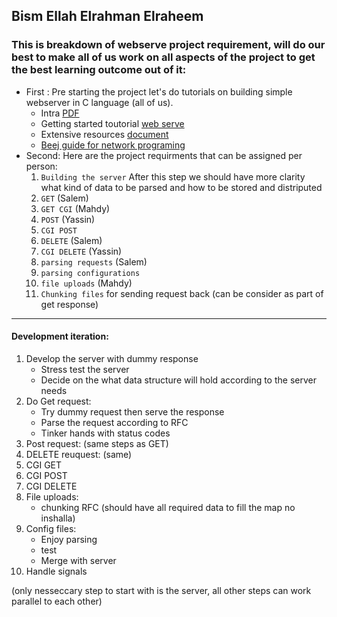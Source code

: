 ## Bism Ellah Elrahman Elraheem

### This is breakdown of webserve project requirement, will do our best to make all of us work on all aspects of the project to get the best learning outcome out of it:

- First : Pre starting the project let's do tutorials on building simple webserver in C language (all of us).
	- Intra [PDF](./documentation/webserve.pdf)
  	- Getting started toutorial [web serve](https://medium.com/from-the-scratch/http-server-what-do-you-need-to-know-to-build-a-simple-http-server-from-scratch-d1ef8945e4fa)
  	- Extensive resources [document](./documentation/webserve.md)
  	- [Beej guide for network programing](./documentation/resources/Beej_guide/bgnet_a4_c_2.pdf)
- Second: Here are the project requirments that can be assigned per person:
	1.	`Building the server`
After this step we should have more clarity what kind of data to be parsed and how to be stored and distriputed
	2.	`GET` (Salem)
	3.	`GET CGI` (Mahdy)
	4.	`POST` (Yassin)
	5.	`CGI POST`
	6.	`DELETE` (Salem)
	7.	`CGI DELETE` (Yassin)
	8.	`parsing requests` (Salem)
	9.	`parsing configurations`
	10.	`file uploads` (Mahdy)
	11.	`Chunking files` for sending request back (can be consider as part of get response)




----------------------------
#### Development iteration:
1. Develop the server with dummy response
    - Stress test the server
    - Decide on the what data structure will hold according to the server needs
2. Do Get request:
    - Try dummy request then serve the response
    - Parse the request according to RFC
    - Tinker hands with status codes
3. Post request:
    (same steps as GET)
4. DELETE reuquest:
    (same)
5. CGI GET
6. CGI POST
7. CGI DELETE
8. File uploads:
    - chunking RFC
(should have all required data to fill the map no inshalla)
9. Config files:
    - Enjoy parsing
    - test 
    - Merge with server
10. Handle signals

(only nesseccary step to start with is the server, all other steps can work parallel to each other)   